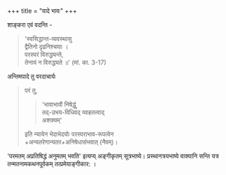 +++
title = "वादे भावः"
+++

शाङ्करा एवं वदन्ति -

> 'स्वसिद्धान्त-व्यवस्थासु  
> द्वैतिनो दृढनिश्चयाः ।  
> परस्परं विरुद्ध्यन्ते,  
> तेनायं न विरुद्ध्यते ॥' (मां. का. 3-17)

अन्तिमपादे तु वरदाचार्यः  

> परं तु,  
> 
> > 'भावाभावौ निषेद्धुं  
> > तद्-उभय-विधिवद् व्याहतत्वाद्  
> > अशक्यम्'  
> 
> इति न्यायेन भेदाभेदयोः परस्पराभाव-रूपत्वेन  
> +अन्यतरेणान्यतर+अनिषेधासंभवात् (नैवम्)। 

'परमतम् अप्रतिषिद्धं अनुमतम् भवति' इत्यप्य् अङ्गीकृतम्  सूत्रभाष्ये। 
प्रस्थानत्रयभाष्ये वाक्यानि सन्ति यत्र तन्मतनामकथनपूर्वकम् तत्प्रमेयाङ्गीकार: ।

